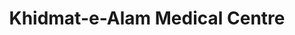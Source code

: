 ---
title: "Khidmat-e-Alam Medical Centre"
url: /karachi/khidmat-e-alam-medical-centre/
shop: shop
---